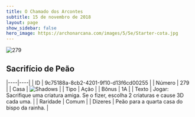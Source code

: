 ```yaml
---
title: O Chamado dos Arcontes
subtitle: 15 de novembro de 2018
layout: page
show_sidebar: false
hero_image: https://archonarcana.com/images/5/5e/Starter-cota.jpg
---
```


![279](https://cdn.keyforgegame.com/media/card_front/pt/341_279_RJJJ2R3P5FHC_pt.png)

## Sacrifício de Peão

|----|----|
| ID | 9c75188a-8cb2-4201-9f10-d13f6cd00255 |
| Número | 279 |
| Casa | ![Shadows](https://archonarcana.com/images/thumb/e/ee/Shadows.png/22px-Shadows.png "Sombras") |
| Tipo | Ação |
| Bônus | 1A |
| Texto | Jogar: Sacrifique uma criatura amiga. Se o fizer, escolha 2 criaturas e cause 3D cada uma. |
| Raridade | Comum |
| Dizeres | Peão para a quarta casa do bispo da rainha. |
